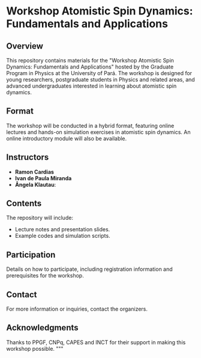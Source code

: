 # Workshop Atomistic Spin Dynamics: Fundamentals and Applications

## Overview
This repository contains materials for the "Workshop Atomistic Spin Dynamics: Fundamentals and Applications" hosted by the Graduate Program in Physics at the University of Pará. The workshop is designed for young researchers, postgraduate students in Physics and related areas, and advanced undergraduates interested in learning about atomistic spin dynamics.

## Format
The workshop will be conducted in a hybrid format, featuring online lectures and hands-on simulation exercises in atomistic spin dynamics. An online introductory module will also be available.

## Instructors
- **Ramon Cardias**
- **Ivan de Paula Miranda**
- **Ângela Klautau**: 

## Contents
The repository will include:
- Lecture notes and presentation slides.
- Example codes and simulation scripts.

## Participation
Details on how to participate, including registration information and prerequisites for the workshop.

## Contact
For more information or inquiries, contact the organizers.

## Acknowledgments
Thanks to PPGF, CNPq, CAPES and INCT for their support in making this workshop possible.
"""
